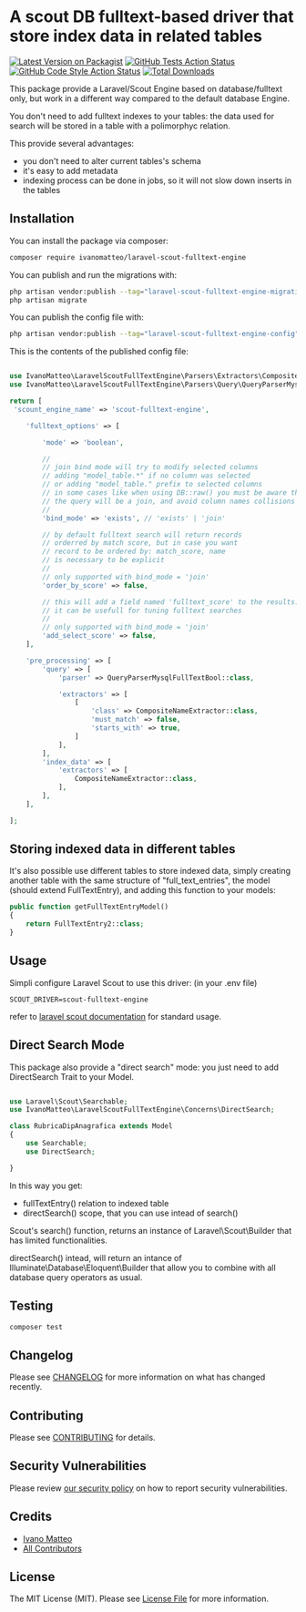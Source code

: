 # A scout DB fulltext-based driver that store index data in related tables

[![Latest Version on Packagist](https://img.shields.io/packagist/v/ivanomatteo/laravel-scout-fulltext-engine.svg?style=flat-square)](https://packagist.org/packages/ivanomatteo/laravel-scout-fulltext-engine)
[![GitHub Tests Action Status](https://img.shields.io/github/workflow/status/ivanomatteo/laravel-scout-fulltext-engine/run-tests?label=tests)](https://github.com/ivanomatteo/laravel-scout-fulltext-engine/actions?query=workflow%3Arun-tests+branch%3Amain)
[![GitHub Code Style Action Status](https://img.shields.io/github/workflow/status/ivanomatteo/laravel-scout-fulltext-engine/Check%20&%20fix%20styling?label=code%20style)](https://github.com/ivanomatteo/laravel-scout-fulltext-engine/actions?query=workflow%3A"Check+%26+fix+styling"+branch%3Amain)
[![Total Downloads](https://img.shields.io/packagist/dt/ivanomatteo/laravel-scout-fulltext-engine.svg?style=flat-square)](https://packagist.org/packages/ivanomatteo/laravel-scout-fulltext-engine)

This package provide a Laravel/Scout Engine based on database/fulltext only, but work in a different way compared to the default database Engine.

You don't need to add fulltext indexes to your tables: the data used for search will be stored in a table with a polimorphyc relation.

This provide several advantages:

- you don't need to alter current tables's schema
- it's easy to add metadata
- indexing process can be done in jobs, so it will not slow down inserts in the tables



## Installation

You can install the package via composer:

```bash
composer require ivanomatteo/laravel-scout-fulltext-engine
```

You can publish and run the migrations with:

```bash
php artisan vendor:publish --tag="laravel-scout-fulltext-engine-migrations"
php artisan migrate
```

You can publish the config file with:

```bash
php artisan vendor:publish --tag="laravel-scout-fulltext-engine-config"
```

This is the contents of the published config file:

```php

use IvanoMatteo\LaravelScoutFullTextEngine\Parsers\Extractors\CompositeNameExtractor;
use IvanoMatteo\LaravelScoutFullTextEngine\Parsers\Query\QueryParserMysqlFullTextBool;

return [
 'scount_engine_name' => 'scout-fulltext-engine',

    'fulltext_options' => [

        'mode' => 'boolean',

        //
        // join bind mode will try to modify selected columns
        // adding "model_table.*" if no column was selected
        // or adding "model_table." prefix to selected columns
        // in some cases like when using DB::raw() you must be aware that
        // the query will be a join, and avoid column names collisions
        //
        'bind_mode' => 'exists', // 'exists' | 'join'

        // by default fulltext search will return records
        // orderred by match score, but in case you want
        // record to be ordered by: match_score, name
        // is necessary to be explicit
        //
        // only supported with bind_mode = 'join'
        'order_by_score' => false,

        // this will add a field named 'fulltext_score' to the results.
        // it can be usefull for tuning fulltext searches
        //
        // only supported with bind_mode = 'join'
        'add_select_score' => false,
    ],

    'pre_processing' => [
        'query' => [
            'parser' => QueryParserMysqlFullTextBool::class,

            'extractors' => [
                [
                    'class' => CompositeNameExtractor::class,
                    'must_match' => false,
                    'starts_with' => true,
                ]
            ],
        ],
        'index_data' => [
            'extractors' => [
                CompositeNameExtractor::class,
            ],
        ],
    ],

];
```

## Storing indexed data in different tables

It's also possible use different tables to store indexed data, simply creating another table with the same structure of "full_text_entries", the model (should extend FullTextEntry), and adding this function to your models:

```php
public function getFullTextEntryModel()
{
    return FullTextEntry2::class;
}
```


## Usage

Simpli configure Laravel Scout to use this driver:
(in your .env file)

```
SCOUT_DRIVER=scout-fulltext-engine
```

refer to [laravel scout documentation](https://laravel.com/docs/scout) for standard usage.

## Direct Search Mode

This package also provide a "direct search" mode: 
you just need to add DirectSearch Trait to your Model.

```php

use Laravel\Scout\Searchable;
use IvanoMatteo\LaravelScoutFullTextEngine\Concerns\DirectSearch;

class RubricaDipAnagrafica extends Model
{
    use Searchable;
    use DirectSearch;

}

```

In this way you get:
- fullTextEntry() relation to indexed table
- directSearch() scope, that you can use intead of search()

Scout's search() function, returns an instance of Laravel\Scout\Builder that has limited functionalities.

directSearch() intead, will return an intance of Illuminate\Database\Eloquent\Builder that allow you to combine with all database query operators as usual.



## Testing

```bash
composer test
```

## Changelog

Please see [CHANGELOG](CHANGELOG.md) for more information on what has changed recently.

## Contributing

Please see [CONTRIBUTING](https://github.com/spatie/.github/blob/main/CONTRIBUTING.md) for details.

## Security Vulnerabilities

Please review [our security policy](../../security/policy) on how to report security vulnerabilities.

## Credits

- [Ivano Matteo](https://github.com/ivanomatteo)
- [All Contributors](../../contributors)

## License

The MIT License (MIT). Please see [License File](LICENSE.md) for more information.
